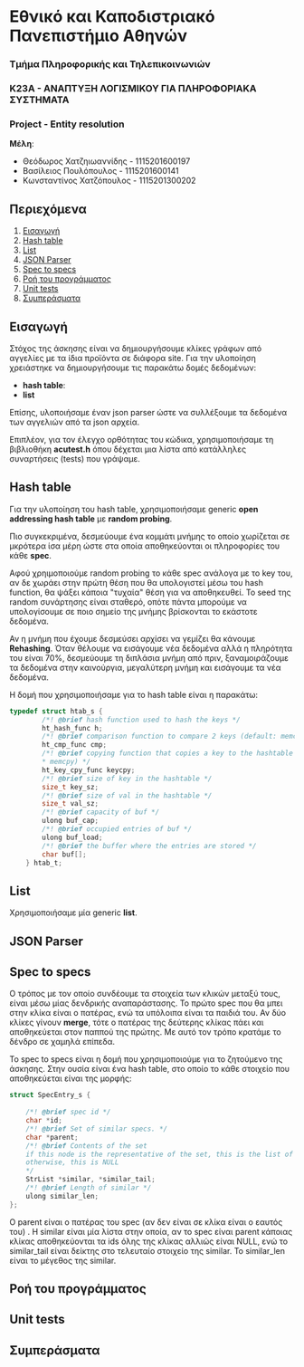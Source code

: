 
  
# Εθνικό και Καποδιστριακό Πανεπιστήμιο Αθηνών  
### Τμήμα Πληροφορικής και Τηλεπικοινωνιών  
### Κ23Α - ΑΝΑΠΤΥΞΗ ΛΟΓΙΣΜΙΚΟΥ ΓΙΑ ΠΛΗΡΟΦΟΡΙΑΚΑ ΣΥΣΤΗΜΑΤΑ  
### **Project - Entity resolution**  
  
**Μέλη**:  
 - Θεόδωρος Χατζηιωαννίδης - 1115201600197  
 - Βασίλειος Πουλόπουλος - 1115201600141  
 - Κωνσταντίνος Χατζόπουλος - 1115201300202  

## Περιεχόμενα 

1. [Εισαγωγή](#intro)
2. [Hash table](#hash_table)
3. [List](#list)
4. [JSON Parser](#json_parser)
5. [Spec to specs](#spec_to_specs)
6. [Ροή του προγράμματος](#flow)
7. [Unit tests](#unit_tests)
8. [Συμπεράσματα](#conclusions)

<a name="intro"></a>
## Εισαγωγή  
 Στόχος της άσκησης είναι να δημιουργήσουμε κλίκες γράφων από αγγελίες με τα ίδια προϊόντα σε διάφορα site. Για την υλοποίηση χρειάστηκε να δημιουργήσουμε τις παρακάτω δομές δεδομένων:
 
 - **hash table**:   
 - **list**

Επίσης, υλοποιήσαμε έναν json parser ώστε να συλλέξουμε τα δεδομένα των αγγελιών από τα json αρχεία.

Επιπλέον, για τον έλεγχο ορθότητας του κώδικα, χρησιμοποιήσαμε τη βιβλιοθήκη **acutest.h** όπου δέχεται μια λίστα από κατάλληλες συναρτήσεις (tests) που γράψαμε.

 
 <a name="hash_table"></a>
## Hash table  

Για την υλοποίηση του hash table, χρησιμοποιήσαμε generic **open addressing hash table** με **random probing**.

Πιο συγκεκριμένα, δεσμεύουμε ένα κομμάτι μνήμης το οποίο χωρίζεται  σε μκρότερα ίσα μέρη ώστε στα οποία αποθηκεύονται οι πληροφορίες του κάθε **spec**. 

Αφού χρηιμοποιούμε random probing το κάθε spec ανάλογα με το key του, αν δε χωράει στην πρώτη θέση που θα υπολογιστεί μέσω του hash function, θα ψάξει κάποια "τυχαία" θέση για να αποθηκευθεί. Το seed της random συνάρτησης είναι σταθερό, οπότε πάντα μπορούμε να υπολογίσουμε σε ποιο σημείο της μνήμης βρίσκονται το εκάστοτε δεδομένα.

Αν η μνήμη που έχουμε δεσμεύσει αρχίσει να γεμίζει θα κάνουμε **Rehashing**. 
Όταν θέλουμε να εισάγουμε νέα δεδομένα αλλά η πληρότητα του είναι 70%, δεσμεύουμε τη διπλάσια μνήμη από πριν, ξαναμοιράζουμε τα δεδομένα στην καινούργια, μεγαλύτερη μνήμη και εισάγουμε τα νέα δεδομένα. 

Η δομή που χρησιμοποιήσαμε για το hash table είναι η παρακάτω: 


```c
typedef struct htab_s {
	    /*! @brief hash function used to hash the keys */
	    ht_hash_func h;
	    /*! @brief comparison function to compare 2 keys (default: memcmp) */
	    ht_cmp_func cmp;
	    /*! @brief copying function that copies a key to the hashtable (default:
	    * memcpy) */
	    ht_key_cpy_func keycpy;
	    /*! @brief size of key in the hashtable */
	    size_t key_sz;
	    /*! @brief size of val in the hashtable */
	    size_t val_sz;
	    /*! @brief capacity of buf */
	    ulong buf_cap;
	    /*! @brief occupied entries of buf */
	    ulong buf_load;
	    /*! @brief the buffer where the entries are stored */
	    char buf[];
    } htab_t;
 ```



  
 <a name="list"></a>
## List  
Χρησιμοποιήσαμε μία generic **list**.  




 <a name="json_parser"></a>
## JSON Parser  





 <a name="spec_to_specs"></a>
## Spec to specs  

Ο τρόπος με τον οποίο συνδέουμε τα στοιχεία των κλικών μεταξύ τους, είναι μέσω μίας δενδρικής αναπαράστασης. Το πρώτο spec που θα μπει στην κλίκα είναι ο πατέρας, ενώ τα υπόλοιπα είναι τα παιδιά του. Αν δύο κλίκες γίνουν **merge**, τότε ο πατέρας της δεύτερης κλίκας πάει και αποθηκεύεται στον παππού της πρώτης. Με αυτό τον τρόπο κρατάμε το δένδρο σε χαμηλά επίπεδα.

To spec to specs είναι η δομή που χρησιμοποιούμε για το ζητούμενο της άσκησης. Στην ουσία είναι ένα hash table, στο οποίο το κάθε στοιχείο που αποθηκεύεται είναι της μορφής: 
```c
struct SpecEntry_s {
	
	/*! @brief spec id */
	char *id;
	/*! @brief Set of similar specs. */
	char *parent;
	/*! @brief Contents of the set
	if this node is the representative of the set, this is the list of the elements;
	otherwise, this is NULL
	*/
	StrList *similar, *similar_tail;
	/*! @brief Length of similar */
	ulong similar_len;
};
```
Ο parent είναι ο πατέρας του spec (αν δεν είναι σε κλίκα είναι ο εαυτός του) . Η similar είναι μία λίστα στην οποία, αν το spec είναι  parent κάποιας κλίκας αποθηκεύονται τα ids όλης της κλίκας αλλιώς είναι NULL, ενώ το similar_tail είναι δείκτης στο τελευταίο στοιχείο της similar. Το similar_len είναι το μέγεθος της similar.





 <a name="flow"></a>
## Ροή του προγράμματος 



  
 <a name="unit_tests"></a>
## Unit tests  




  
 <a name="conclusions"></a>
## Συμπεράσματα  
